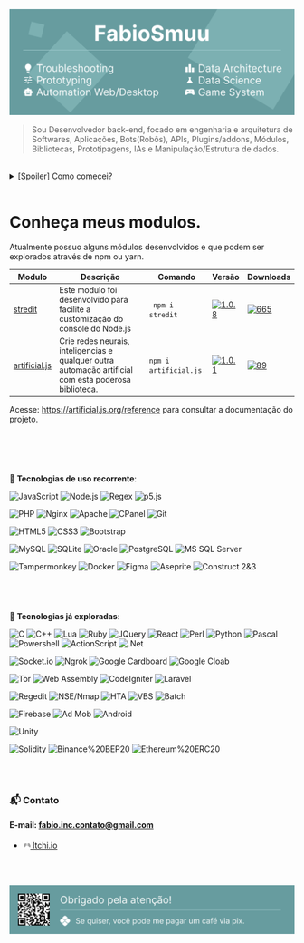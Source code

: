 ![N|Solid](img/header.png)

> Sou Desenvolvedor back-end, focado em engenharia e arquitetura de Softwares, Aplicações, Bots(Robôs), APIs, Plugins/addons, Módulos, Bibliotecas, Prototipagens, IAs e Manipulação/Estrutura de dados.
<br>

<details>
  <summary>[Spoiler] Como comecei?</summary>
 
 ---

Estou desde 2012 estudando por conta própria e sempre buscando cada vez mais conhecimento, buscando ao máximo novas experiencias, projetos, desafios, novidades e me descobrir cada vez mais.

 Comecei na área através de um computador bem atiguinho sem internet, onde só tinha joguinhos e o mspaint, então sempre busquei algo novo para fazer.... e foi ai que minha paixão começou, quando encontrei a system32 e as variações de extensões como *cmd, bat, vbs* e até mesmo *ini*.

 Com o tempo, fui tentando entender como estes arquivos se comportavam e para que servia, mas para isso eu tinha de ficar indo na lan house para pesquisar, desde então comecei a tentar montar meus próprios "programinhas" com base no que eu aprendia.

 Fiquei por um bom tempo criando interfaces em hta com a back-end em *vbs* até descobrir que existia *vb, pascal e c#*, e a partir dai, comecei a brincar com desenvolvimento de software, fazendo alguns forms para contabilizar o consumo de água do condomínio onde morei, por exemplo.

Hoje em dia me impressiono com o tanto que a tecnologia veio crescendo e tomando esta proporção enorme como, por exemplo, a área de data science.

> E foi assim que comecei a me tornar o que sou hoje.

**Obrigado pela atenção.**

 ---
</details>
<br>

# Conheça meus modulos.
Atualmente possuo alguns módulos desenvolvidos e que podem ser explorados através de npm ou yarn.

Modulo|Descrição|Comando|Versão|Downloads
-|-|-|-|--
[stredit](https://www.npmjs.com/package/stredit)|Este modulo foi desenvolvido para facilite a customização do console do Node.js|` npm i stredit`|[![1.0.8](https://img.shields.io/npm/v/stredit.svg)](https://www.npmjs.com/package/stredit)|[![665](https://img.shields.io/npm/dt/stredit.svg)](https://www.npmjs.com/package/stredit)
[artificial.js](https://www.npmjs.com/package/artificial.js)|Crie redes neurais, inteligencias e qualquer outra automação artificial com esta poderosa biblioteca. |`npm i artificial.js`|[![1.0.1](https://img.shields.io/npm/v/artificial.js.svg)](https://www.npmjs.com/package/artificial.js) | [![89](https://img.shields.io/npm/dt/artificial.js.svg)](https://www.npmjs.com/package/artificial.js)
 

Acesse: https://artificial.js.org/reference para consultar a documentação do projeto.



<br>
<br>
<br>

###
:electric_plug: **Tecnologias de uso recorrente**:

![JavaScript](https://img.shields.io/badge/-JavaScript-679C9F?style=for-the-badge&logo=javascript&logoColor=white)
![Node.js](https://img.shields.io/badge/-Node.js-679C9F?style=for-the-badge&logo=Node.js&logoColor=white)
![Regex](https://img.shields.io/badge/-Regex-679C9F?style=for-the-badge&logoColor=white)
![p5.js](https://img.shields.io/badge/-P5.js-679C9F?style=for-the-badge&logo=p5.js&logoColor=white)

![PHP](https://img.shields.io/badge/-PHP-679C9F?style=for-the-badge&logo=php&logoColor=white)
![Nginx](https://img.shields.io/badge/-Nginx-679C9F?style=for-the-badge&logo=nginx&logoColor=white)
![Apache](https://img.shields.io/badge/-Apache-679C9F?style=for-the-badge&logo=apache&logoColor=white)
![CPanel](https://img.shields.io/badge/-CPanel-679C9F?style=for-the-badge&logo=cpanel&logoColor=white)
![Git](https://img.shields.io/badge/-git-679C9F?style=for-the-badge&logo=git&logoColor=white)

![HTML5](https://img.shields.io/badge/-HTML5-679C9F?style=for-the-badge&logo=html5&logoColor=white)
![CSS3](https://img.shields.io/badge/-CSS3-679C9F?style=for-the-badge&logo=css3&logoColor=white)
![Bootstrap](https://img.shields.io/badge/-Bootstrap-679C9F?style=for-the-badge&logo=bootstrap&logoColor=white)

![MySQL](https://img.shields.io/badge/-MySQL-679C9F?style=for-the-badge&logo=mysql&logoColor=white)
![SQLite](https://img.shields.io/badge/-SQLite-679C9F?style=for-the-badge&logo=sqlite&logoColor=white)
![Oracle](https://img.shields.io/badge/-oracle-679C9F?style=for-the-badge&logo=oracle&logoColor=white)
![PostgreSQL](https://img.shields.io/badge/-postgreSQL-679C9F?style=for-the-badge&logo=postgreSQL&logoColor=white)
![MS SQL Server](https://img.shields.io/badge/-MS%20SQL%20Server-679C9F?style=for-the-badge&logo=MicrosoftSQLServer&logoColor=white)

![Tampermonkey](https://img.shields.io/badge/-Tampermonkey-679C9F?style=for-the-badge&logo=tampermonkey&logoColor=white)
![Docker](https://img.shields.io/badge/-Docker-679C9F?style=for-the-badge&logo=docker&logoColor=white)
![Figma](https://img.shields.io/badge/-Figma-679C9F?style=for-the-badge&logo=figma&logoColor=white)
![Aseprite](https://img.shields.io/badge/-Aseprite-679C9F?style=for-the-badge&logo=aseprite&logoColor=white)
![Construct 2&3](https://img.shields.io/badge/-Construct%202&3-679C9F?style=for-the-badge&logo=construct3&logoColor=white)

<br>
<br>

###
:electric_plug: **Tecnologias já exploradas**:

![C](https://img.shields.io/badge/-C-679C9F?style=for-the-badge&logo=c&logoColor=white)
![C++](https://img.shields.io/badge/-C%2B%2B-679C9F?style=for-the-badge&logo=c%2B%2B&logoColor=white)
![Lua](https://img.shields.io/badge/-Lua-679C9F?style=for-the-badge&logo=lua&logoColor=white)
![Ruby](https://img.shields.io/badge/-Ruby-679C9F?style=for-the-badge&logo=ruby&logoColor=white)
![JQuery](https://img.shields.io/badge/-JQuery-679C9F?style=for-the-badge&logo=jquery&logoColor=white)
![React](https://img.shields.io/badge/-React-679C9F?style=for-the-badge&logo=react&logoColor=white)
![Perl](https://img.shields.io/badge/-Perl-679C9F?style=for-the-badge&logo=perl&logoColor=white)
![Python](https://img.shields.io/badge/-Python-679C9F?style=for-the-badge&logo=python&logoColor=white)
![Pascal](https://img.shields.io/badge/-Pascal-679C9F?style=for-the-badge&logo=delphi&logoColor=white)
![Powershell](https://img.shields.io/badge/-powershell-679C9F?style=for-the-badge&logo=powershell&logoColor=white)
![ActionScript](https://img.shields.io/badge/-ActionScript-679C9F?style=for-the-badge&logoColor=white)
![.Net](https://img.shields.io/badge/-.Net-679C9F?style=for-the-badge&logo=dotnet&logoColor=white)


![Socket.io](https://img.shields.io/badge/-socket.io-679C9F?style=for-the-badge&logo=socketdotio&logoColor=white)
![Ngrok](https://img.shields.io/badge/-ngrok-679C9F?style=for-the-badge&logo=ngrok&logoColor=white)
![Google Cardboard](https://img.shields.io/badge/-google%20cardboard-679C9F?style=for-the-badge&logo=googlecardboard&logoColor=white)
![Google Cloab](https://img.shields.io/badge/-Google%20Colab-679C9F?style=for-the-badge&logo=googlecolab&logoColor=white)

![Tor](https://img.shields.io/badge/-Tor-679C9F?style=for-the-badge&logo=torproject&logoColor=white)
![Web Assembly](https://img.shields.io/badge/-Web%20Assembly-679C9F?style=for-the-badge&logo=webassembly&logoColor=white)
![CodeIgniter](https://img.shields.io/badge/-CodeIgniter-679C9F?style=for-the-badge&logo=codeigniter&logoColor=white)
![Laravel](https://img.shields.io/badge/-Laravelr-679C9F?style=for-the-badge&logo=laravel&logoColor=white)

![Regedit](https://img.shields.io/badge/-Regedit-679C9F?style=for-the-badge&logoColor=white)
![NSE/Nmap](https://img.shields.io/badge/-NSE/Nmap-679C9F?style=for-the-badge&logoColor=white)
![HTA](https://img.shields.io/badge/-HTA-679C9F?style=for-the-badge&logoColor=white)
![VBS](https://img.shields.io/badge/-VBS-679C9F?style=for-the-badge&logoColor=white)
![Batch](https://img.shields.io/badge/-Batch-679C9F?style=for-the-badge&logoColor=white)

![Firebase](https://img.shields.io/badge/-Firebase-679C9F?style=for-the-badge&logo=firebase&logoColor=white)
![Ad Mob](https://img.shields.io/badge/-Ad%20mob-679C9F?style=for-the-badge&logo=googleadmob&logoColor=white)
![Android](https://img.shields.io/badge/-Android%20Studio-679C9F?style=for-the-badge&logo=android&logoColor=white)

![Unity](https://img.shields.io/badge/-Unity-679C9F?style=for-the-badge&logo=unity&logoColor=white)

![Solidity](https://img.shields.io/badge/-Solidity-679C9F?style=for-the-badge&logo=solidity&logoColor=white)
![Binance%20BEP20](https://img.shields.io/badge/-Binance%20BEP20-679C9F?style=for-the-badge&logo=binance&logoColor=white)
![Ethereum%20ERC20](https://img.shields.io/badge/-Ethereum%20ERC20-679C9F?style=for-the-badge&logo=ethereum&logoColor=white)


<br>
<br>

### :mailbox_with_mail: Contato
#### E-mail: fabio.inc.contato@gmail.com

- [![N|Solid](img/itch.io.png)  Itchi.io](https://deehleh.itch.io)

<br>
<br>

![N|Solid](img/footer.png)
